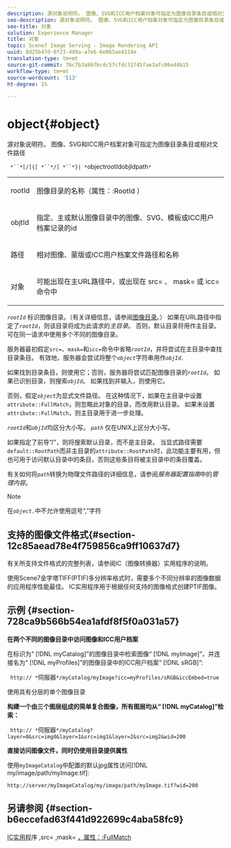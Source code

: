 ```yaml
---
description: 源对象说明符。 图像、SVG和ICC用户档案对象可指定为图像目录条目或相对文件路径
seo-description: 源对象说明符。 图像、SVG和ICC用户档案对象可指定为图像目录条目或相对文件路径
seo-title: 对象
solution: Experience Manager
title: 对象
topic: Scene7 Image Serving - Image Rendering API
uuid: 8d25b47d-0f23-4d9a-a7e6-6e865ae4114e
translation-type: tm+mt
source-git-commit: 7bc7b3a86fbcdc57cfdc31745fae3afc06e44b15
workflow-type: tm+mt
source-wordcount: '513'
ht-degree: 1%

---
```



# object{#object}

源对象说明符。 图像、SVG和ICC用户档案对象可指定为图像目录条目或相对文件路径

` *``*[/]{[ *``*/] *``*}| *`objectrootIdobjIdpath`*`

<table id="simpletable_A8B9B4D508B94BE5B7F6112F0A5F8270"> 
 <tr class="strow"> 
  <td class="stentry"> <p> <span class="codeph"> <span class="varname"> rootId  </span> </span> </p> </td> 
  <td class="stentry"> <p>图像目录的名称（<span class="codeph">属性：:RootId </span>） </p> </td> 
 </tr> 
 <tr class="strow"> 
  <td class="stentry"> <p> <span class="codeph"> <span class="varname"> objtId  </span> </span> </p> </td> 
  <td class="stentry"> <p>指定、主或默认图像目录中的图像、SVG、模板或ICC用户档案记录的id </p> </td> 
 </tr> 
 <tr class="strow"> 
  <td class="stentry"> <p> <span class="codeph"> <span class="varname"> 路径  </span> </span> </p> </td> 
  <td class="stentry"> <p>相对图像、蒙版或ICC用户档案文件路径和名称 </p> </td> 
 </tr> 
 <tr class="strow"> 
  <td class="stentry"> <p> <span class="codeph"> <span class="varname"> 对象  </span> </span> </p> </td> 
  <td class="stentry"> <p>可能出现在主URL路径中，或出现在<span class="codeph"> src= </span>、<span class="codeph"> mask= </span>或<span class="codeph"> icc= </span>命令中 </p> </td> 
 </tr> 
</table>

*`rootId`* 标识图像目录。（有关详细信息，请参阅[图像目录](../../../../../is-api/image-catalog/image-serving-api-ref/c-image-catalog-reference/c-overview/c-overview.md#concept-9ce2b6a133de45f783e95cabc5810ac3)。） 如果在URL路径中指定了&#x200B;*`rootId`*，则该目录将成为此请求的&#x200B;*主目录*。 否则，默认目录将用作主目录。 可在同一请求中使用多个不同的图像目录。

服务器最初假定`src=`、`mask=`和`icc=`命令中省略&#x200B;*`rootId`*，并将尝试在主目录中查找目录条目。 有效地，服务器会尝试将整个&#x200B;*`object`*&#x200B;字符串用作&#x200B;*`objId.`*

如果找到目录条目，则使用它；否则，服务器将尝试匹配图像目录的&#x200B;*`rootId`*。 如果已识别目录，则搜索&#x200B;*`objId`*。 如果找到并输入，则使用它。

否则，假定&#x200B;*`object`*&#x200B;为显式文件路径。 在这种情况下，如果在主目录中设置`attribute::FullMatch`，则忽略此对象的目录，而改用默认目录。 如果未设置`attribute::FullMatch`，则主目录用于进一步处理。

*`rootId`*&#x200B;和&#x200B;*`objId`*&#x200B;均区分大小写。 *`path`* 仅在UNIX上区分大小写。

如果指定了前导“/”，则将搜索默认目录，而不是主目录。 当显式路径需要`default::RootPath`而非主目录的`attribute::RootPath`时，此功能主要有用，但也可用于访问默认目录中的条目，否则这些条目将被主目录中的条目覆盖。

有关如何将&#x200B;*`path`*&#x200B;转换为物理文件路径的详细信息，请参阅&#x200B;*服务器配置指南*&#x200B;中的&#x200B;*管理内容*。

>[!NOTE]
>
>在&#x200B;*`object.`*&#x200B;中不允许使用逗号“,”字符

## 支持的图像文件格式{#section-12c85aead78e4f759856ca9ff10637d7}

有关所支持文件格式的完整列表，请参阅IC（图像转换器）实用程序的说明。

使用Scene7金字塔TIFF(PTIF)多分辨率格式时，需要多个不同分辨率的图像数据的应用程序性能最佳。 IC实用程序用于根据任何支持的图像格式创建PTIF图像。

## 示例 {#section-728ca9b566b54ea1afdf8f5f0a031a57}

**在两个不同的图像目录中访问图像和ICC用户档案**

在标识为“ [!DNL myCatalog]”的图像目录中检索图像“ [!DNL myImage]”，并连接名为“ [!DNL myProfiles]”的图像目录中的ICC用户档案“ [!DNL sRGB]”:

` http:// *`伺服器`*/myCatalog/myImage?icc=myProfiles/sRGB&iccEmbed=true`

使用具有分层的单个图像目录

**构建一个由三个图层组成的简单复合图像，所有图层均从“ [!DNL myCatalog]”检索：**

` http:// *`伺服器`*/myCatalog?layer=0&src=img0&layer=1&src=img1&layer=2&src=img2&wid=200`

**直接访问图像文件，同时仍使用目录提供属性**

使用`myImageCatalog`中配置的默认jpg属性访问[!DNL my/image/path/myImage.tif]:

`http://server/myImageCatalog/my/image/path/myImage.tif?wid=200`

## 另请参阅 {#section-b6eccefad63f441d922699c4aba58fc9}

[IC实用程](../../../../../is-api/is-utils/utilities/r-ic.md#reference-de9f43c63a8f48f1a755ff1760af8b7b)序 [,](../../../../../is-api/http-ref/image-serving-api-ref/c-http-protocol-reference/c-command-reference/r-src.md#reference-f6506637778c4c69bf106a7924a91ab1)src= [,](../../../../../is-api/http-ref/image-serving-api-ref/c-http-protocol-reference/c-command-reference/r-mask.md#reference-922254e027404fb890b850e2723ee06e)mask= [，属性：:FullMatch](../../../../../is-api/image-catalog/image-serving-api-ref/c-image-catalog-reference/c-attributes-reference/r-fullmatch.md#reference-c3a72f31672a48b386943d6781cf50d7)
